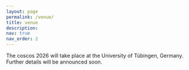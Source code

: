 ```yaml
---
layout: page
permalink: /venue/
title: venue
description: 
nav: true
nav_order: 2
---
```


The coscos 2026 will take place at the University of Tübingen, Germany.
Further details will be announced soon.